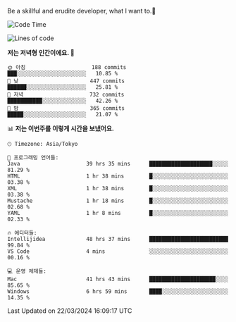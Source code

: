 Be a skillful and erudite developer, what I want to.👶

<!--START_SECTION:waka-->
![Code Time](http://img.shields.io/badge/Code%20Time-577%20hrs-blue)

![Lines of code](https://img.shields.io/badge/%EC%A0%80%EB%8A%94%20%EC%97%AC%ED%83%9C%EA%B9%8C%EC%A7%80%20-988.9%20thousand%20%EC%A4%84%EC%9D%98%20%EC%BD%94%EB%93%9C%EB%A5%BC%20%EC%9E%91%EC%84%B1%ED%96%88%EC%96%B4%EC%9A%94.-blue)

**저는 저녁형 인간이에요. 🦉** 

```text
🌞 아침                     188 commits         ███░░░░░░░░░░░░░░░░░░░░░░   10.85 % 
🌆 낮　                     447 commits         ██████░░░░░░░░░░░░░░░░░░░   25.81 % 
🌃 저녁                     732 commits         ███████████░░░░░░░░░░░░░░   42.26 % 
🌙 밤　                     365 commits         █████░░░░░░░░░░░░░░░░░░░░   21.07 % 
```


📊 **저는 이번주를 이렇게 시간을 보냈어요.** 

```text
🕑︎ Timezone: Asia/Tokyo

💬 프로그래밍 언어들: 
Java                     39 hrs 35 mins      ████████████████████░░░░░   81.29 % 
HTML                     1 hr 38 mins        █░░░░░░░░░░░░░░░░░░░░░░░░   03.38 % 
XML                      1 hr 38 mins        █░░░░░░░░░░░░░░░░░░░░░░░░   03.38 % 
Mustache                 1 hr 18 mins        █░░░░░░░░░░░░░░░░░░░░░░░░   02.68 % 
YAML                     1 hr 8 mins         █░░░░░░░░░░░░░░░░░░░░░░░░   02.33 % 

🔥 에디터들: 
Intellijidea             48 hrs 37 mins      █████████████████████████   99.84 % 
VS Code                  4 mins              ░░░░░░░░░░░░░░░░░░░░░░░░░   00.16 % 

💻 운영 체제들: 
Mac                      41 hrs 43 mins      █████████████████████░░░░   85.65 % 
Windows                  6 hrs 59 mins       ████░░░░░░░░░░░░░░░░░░░░░   14.35 % 
```


 Last Updated on 22/03/2024 16:09:17 UTC
<!--END_SECTION:waka-->
